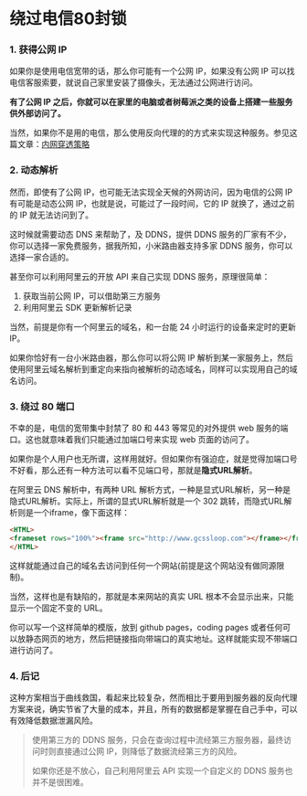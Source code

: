 # 绕过电信80封锁

### 1. 获得公网 IP

如果你是使用电信宽带的话，那么你可能有一个公网 IP，如果没有公网 IP 可以找电信客服索要，就说自己家里安装了摄像头，无法通过公网进行访问。

**有了公网 IP 之后，你就可以在家里的电脑或者树莓派之类的设备上搭建一些服务供外部访问了。**

当然，如果你不是用的电信，那么使用反向代理的的方式来实现这种服务。参见这篇文章：[内网穿透策略](内网穿透策略.md)

### 2. 动态解析

然而，即使有了公网 IP，也可能无法实现全天候的外网访问，因为电信的公网 IP 有可能是动态公网 IP，也就是说，可能过了一段时间，它的 IP 就换了，通过之前的 IP 就无法访问到了。

这时候就需要动态 DNS 来帮助了，及 DDNS，提供 DDNS 服务的厂家有不少，你可以选择一家免费服务，据我所知，小米路由器支持多家 DDNS 服务，你可以选择一家合适的。

甚至你可以利用阿里云的开放 API 来自己实现 DDNS 服务，原理很简单：

1. 获取当前公网 IP，可以借助第三方服务
2. 利用阿里云 SDK 更新解析记录

当然，前提是你有一个阿里云的域名，和一台能 24 小时运行的设备来定时的更新 IP。

如果你恰好有一台小米路由器，那么你可以将公网 IP 解析到某一家服务上，然后使用阿里云域名解析到重定向来指向被解析的动态域名，同样可以实现用自己的域名访问。

### 3. 绕过 80 端口

不幸的是，电信的宽带集中封禁了 80 和 443 等常见的对外提供 web 服务的端口。这也就意味着我们只能通过加端口号来实现 web 页面的访问了。

如果你是个人用户也无所谓，这样用就好。但如果你有强迫症，就是觉得加端口号不好看，那么还有一种方法可以看不见端口号，那就是**隐式URL解析**。

在阿里云 DNS 解析中，有两种 URL 解析方式，一种是显式URL解析，另一种是隐式URL解析。实际上，所谓的显式URL解析就是一个 302 跳转，而隐式URL解析则是一个iframe，像下面这样：

```html
<HTML>
<frameset rows="100%"><frame src="http://www.gcssloop.com"></frame></frameset>
</HTML>
```

这样就能通过自己的域名去访问到任何一个网站(前提是这个网站没有做同源限制)。

当然，这样也是有缺陷的，那就是本来网站的真实 URL 根本不会显示出来，只能显示一个固定不变的 URL。

你可以写一个这样简单的模版，放到 github pages，coding pages 或者任何可以放静态网页的地方，然后把链接指向带端口的真实地址。这样就能实现不带端口进行访问了。

###  4. 后记

这种方案相当于曲线救国，看起来比较复杂，然而相比于要用到服务器的反向代理方案来说，确实节省了大量的成本，并且，所有的数据都是掌握在自己手中，可以有效降低数据泄漏风险。

> 使用第三方的 DDNS 服务，只会在查询过程中流经第三方服务器，最终访问时则直接通过公网 IP，则降低了数据流经第三方的风险。
>
> 如果你还是不放心，自己利用阿里云 API 实现一个自定义的 DDNS 服务也并不是很困难。